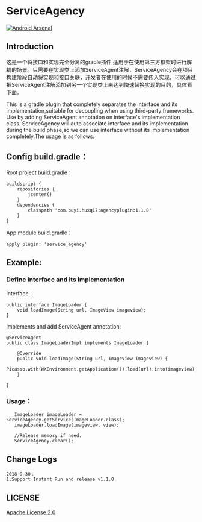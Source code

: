 # ServiceAgency
[![Android Arsenal]( https://img.shields.io/badge/Android%20Arsenal-ServiceAgency-green.svg?style=flat )]( https://android-arsenal.com/details/1/6853 )
## Introduction

这是一个将接口和实现完全分离的gradle插件,适用于在使用第三方框架时进行解耦的场景。只需要在实现类上添加ServiceAgent注解，ServiceAgency会在项目构建阶段自动将实现和接口关联，开发者在使用的时候不需要传入实现，可以通过把ServiceAgent注解添加到另一个实现类上来达到快速替换实现的目的，具体看下面。

This is a gradle plugin that completely separates the interface and its implementation,suitable for decoupling when using third-party frameworks.
Use by adding ServiceAgent annotation on interface's implementation class. ServiceAgency  will auto associate interface and its implementation during the build phase,so we can use interface without its implementation completely.The usage is as follows. 
## Config build.gradle：
Root project build.gradle：
```
buildscript {
    repositories {
        jcenter()
    }
    dependencies {
        classpath 'com.buyi.huxq17:agencyplugin:1.1.0'
    }
}
```
App module build.gradle：

```
apply plugin: 'service_agency'
```
## Example:
### Define interface and its implementation

Interface：

```
public interface ImageLoader {
    void loadImage(String url, ImageView imageview);
}
```

Implements and add ServiceAgent annotation:
```
@ServiceAgent
public class ImageLoaderImpl implements ImageLoader {

    @Override
    public void loadImage(String url, ImageView imageview) {
        Picasso.with(WXEnvironment.getApplication()).load(url).into(imageview);
    }

}
```

### Usage：

```
   ImageLoader imageLoader = ServiceAgency.getService(ImageLoader.class);
   imageLoader.loadImage(imageview, view);
   
   //Release memory if need.
   ServiceAgency.clear();
```

## Change Logs<br/>
    2018-9-30：
    1.Support Instant Run and release v1.1.0.

## LICENSE

[Apache License 2.0](LICENSE)
